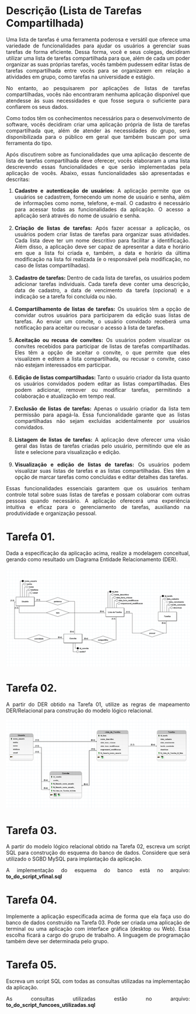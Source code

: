 # Descrição (Lista de Tarefas Compartilhada)
<p align="justify">
  Uma lista de tarefas é uma ferramenta poderosa e versátil que oferece uma variedade de funcionalidades para ajudar os usuários a gerenciar suas tarefas de forma eficiente. Dessa forma, você e seus colegas, decidiram utilizar uma lista de tarefas compartilhada para que, além de cada um poder organizar as suas próprias tarefas, vocês também pudessem editar listas de tarefas compartilhada entre vocês para se organizarem em relação a atividades em grupo, como tarefas na universidade e estágio.
</p>
<p align="justify">
  No entanto, ao pesquisarem por aplicações de listas de tarefas compartilhadas, vocês não encontraram nenhuma aplicação disponível que atendesse às suas necessidades e que fosse segura o suficiente para confiarem os seus dados.
</p>
<p align="justify">
  Como todos têm os conhecimentos necessários para o desenvolvimento de software, vocês decidiram criar uma aplicação própria de lista de tarefas compartilhada que, além de atender às necessidades do grupo, será disponibilizada para o público em geral que também buscam por uma ferramenta do tipo.
</p>
<p align="justify">
  Após discutirem sobre as funcionalidades que uma aplicação descente de lista de tarefas compartilhada deve oferecer, vocês elaboraram a uma lista descrevendo essas funcionalidades e que serão implementadas pela aplicação de vocês. Abaixo, essas funcionalidades são apresentadas e descritas:
</p>
<p>
 <ol>
   <li align="justify"><b>Cadastro e autenticação de usuários:</b> A aplicação permite que os usuários se cadastrem, fornecendo um nome de usuário e senha, além de informações como nome, telefone, e-mail. O cadastro é necessário para acessar todas as funcionalidades da aplicação. O acesso a aplicação será através do nome de usuário e senha.</li><br>
   <li align="justify"><b>Criação de listas de tarefas:</b> Após fazer acessar a aplicação, os usuários podem criar listas de tarefas para organizar suas atividades. Cada lista deve ter um nome descritivo para facilitar a identificação. Além disso, a aplicação deve ser capaz de apresentar a data e horário em que a lista foi criada e, também, a data e horário da última modificação na lista foi realizada (e o responsável pela modificação, no caso de listas compartilhadas).</li><br>
   <li align="justify"><b>Cadastro de tarefas:</b> Dentro de cada lista de tarefas, os usuários podem adicionar tarefas individuais. Cada tarefa deve conter uma descrição, data de cadastro, a data de vencimento da tarefa (opcional) e a indicação se a tarefa foi concluída ou não.</li><br>
   <li align="justify"><b>Compartilhamento de listas de tarefas:</b> Os usuários têm a opção de convidar outros usuários para participarem da edição suas listas de tarefas. Ao enviar um convite, o usuário convidado receberá uma notificação para aceitar ou recusar o acesso à lista de tarefas.</li><br>
   <li align="justify"><b>Aceitação ou recusa de convites:</b> Os usuários podem visualizar os convites recebidos para participar de listas de tarefas compartilhadas. Eles têm a opção de aceitar o convite, o que permite que eles visualizem e editem a lista compartilhada, ou recusar o convite, caso não estejam interessados em participar.</li><br> 
   <li align="justify"><b>Edição de listas compartilhadas:</b> Tanto o usuário criador da lista quanto os usuários convidados podem editar as listas compartilhadas. Eles podem adicionar, remover ou modificar tarefas, permitindo a colaboração e atualização em tempo real.</li><br>
   <li align="justify"><b>Exclusão de listas de tarefas:</b> Apenas o usuário criador da lista tem permissão para apagá-la. Essa funcionalidade garante que as listas compartilhadas não sejam excluídas acidentalmente por usuários
convidados.</li><br>
   <li align="justify"><b>Listagem de listas de tarefas:</b> A aplicação deve oferecer uma visão geral das listas de tarefas criadas pelo usuário, permitindo que ele as liste e selecione para visualização e edição.</li><br>
   <li align="justify"><b>Visualização e edição de listas de tarefas:</b> Os usuários podem visualizar suas listas de tarefas e as listas compartilhadas. Eles têm a opção de marcar tarefas como concluídas e editar detalhes das tarefas.</li>
 </ol>
</p>
<p align="justify">
  Essas funcionalidades essenciais garantem que os usuários tenham controle total sobre suas listas de tarefas e possam colaborar com outras pessoas quando necessário. A aplicação oferecerá uma experiência intuitiva e eficaz para o gerenciamento de tarefas, auxiliando na produtividade e organização pessoal.
</p>

# Tarefa 01.
<p align="justify">
  Dada a especificação da aplicação acima, realize a modelagem conceitual, gerando como resultado um Diagrama Entidade Relacionamento (DER).
</p>
<p align="center">
  <img src="imgs/DER.png">
</p>

# Tarefa 02.
<p align="justify">
  A partir do DER obtido na Tarefa 01, utilize as regras de mapeamento DER/Relacional para construção do modelo lógico relacional.
</p>
<p align="center">
  <img src="imgs/logico.png">
</p>

# Tarefa 03.
<p align="justify">
  A partir do modelo lógico relacional obtido na Tarefa 02, escreva um script SQL para construção do esquema do banco de dados. Considere que será utilizado o SGBD MySQL para implantação da aplicação.
</p>
<p align="justify">
  A implementação do esquema do banco está no arquivo: <b>to_do_script_vfinal.sql</b> 
</p>

# Tarefa 04.
<p align="justify">
  Implemente a aplicação especificada acima de forma que ela faça uso do banco de dados construído na Tarefa 03. Pode ser criada uma aplicação de terminal ou uma aplicação com interface gráfica (desktop ou Web). Essa escolha ficará a cargo do grupo de trabalho. A linguagem de programação também deve ser determinada pelo grupo.
</p>

# Tarefa 05.
<p align="justify">
  Escreva um script SQL com todas as consultas utilizadas na implementação da aplicação.
</p>
<p align="justify">
  As consultas utilizadas estão no arquivo: <b>to_do_script_funcoes_utilizadas.sql</b> 
</p>
